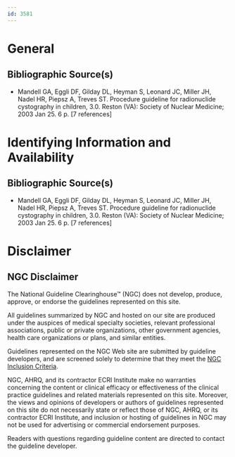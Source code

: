 ```yaml
---
id: 3581
---
```


# General

## Bibliographic Source(s)

- Mandell GA, Eggli DF, Gilday DL, Heyman S, Leonard JC, Miller JH, Nadel HR, Piepsz A, Treves ST. Procedure guideline for radionuclide cystography in children, 3.0. Reston (VA): Society of Nuclear Medicine; 2003 Jan 25. 6 p. [7 references]

# Identifying Information and Availability

## Bibliographic Source(s)

- Mandell GA, Eggli DF, Gilday DL, Heyman S, Leonard JC, Miller JH, Nadel HR, Piepsz A, Treves ST. Procedure guideline for radionuclide cystography in children, 3.0. Reston (VA): Society of Nuclear Medicine; 2003 Jan 25. 6 p. [7 references]

# Disclaimer

## NGC Disclaimer

The National Guideline Clearinghouse™ (NGC) does not develop, produce, approve, or endorse the guidelines represented on this site.

All guidelines summarized by NGC and hosted on our site are produced under the auspices of medical specialty societies, relevant professional associations, public or private organizations, other government agencies, health care organizations or plans, and similar entities.

Guidelines represented on the NGC Web site are submitted by guideline developers, and are screened solely to determine that they meet the [NGC Inclusion Criteria](/help-and-about/summaries/inclusion-criteria).

NGC, AHRQ, and its contractor ECRI Institute make no warranties concerning the content or clinical efficacy or effectiveness of the clinical practice guidelines and related materials represented on this site. Moreover, the views and opinions of developers or authors of guidelines represented on this site do not necessarily state or reflect those of NGC, AHRQ, or its contractor ECRI Institute, and inclusion or hosting of guidelines in NGC may not be used for advertising or commercial endorsement purposes.

Readers with questions regarding guideline content are directed to contact the guideline developer.

